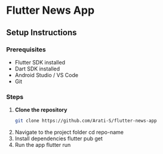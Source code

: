 
# Flutter News App

## Setup Instructions

### Prerequisites
- Flutter SDK installed
- Dart SDK installed
- Android Studio / VS Code
- Git

### Steps
1. **Clone the repository**
   ```bash
   git clone https://github.com/Arati-S/flutter-news-app
2. Navigate to the project folder
   cd repo-name
3. Install dependencies
   flutter pub get
4. Run the app
   flutter run
